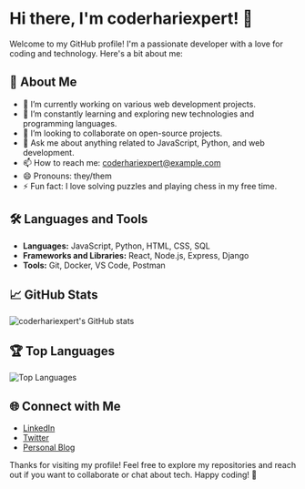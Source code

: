 # Hi there, I'm coderhariexpert! 👋

Welcome to my GitHub profile! I'm a passionate developer with a love for coding and technology. Here's a bit about me:

## 🚀 About Me

- 🔭 I’m currently working on various web development projects.
- 🌱 I’m constantly learning and exploring new technologies and programming languages.
- 👯 I’m looking to collaborate on open-source projects.
- 💬 Ask me about anything related to JavaScript, Python, and web development.
- 📫 How to reach me: [coderhariexpert@example.com](mailto:coderhariexpert@example.com)
- 😄 Pronouns: they/them
- ⚡ Fun fact: I love solving puzzles and playing chess in my free time.

## 🛠️ Languages and Tools

- **Languages:** JavaScript, Python, HTML, CSS, SQL
- **Frameworks and Libraries:** React, Node.js, Express, Django
- **Tools:** Git, Docker, VS Code, Postman

## 📈 GitHub Stats

![coderhariexpert's GitHub stats](https://github-readme-stats.vercel.app/api?username=coderhariexpert&show_icons=true&theme=radical)

## 🏆 Top Languages

![Top Languages](https://github-readme-stats.vercel.app/api/top-langs/?username=coderhariexpert&layout=compact&theme=radical)

## 🌐 Connect with Me

- [LinkedIn](https://www.linkedin.com/in/coderhariexpert)
- [Twitter](https://twitter.com/coderhariexpert)
- [Personal Blog](https://coderhariexpert.dev/blog)

Thanks for visiting my profile! Feel free to explore my repositories and reach out if you want to collaborate or chat about tech. Happy coding! 🚀
